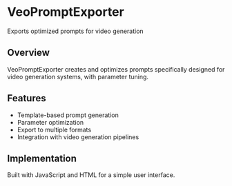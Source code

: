 # VeoPromptExporter

Exports optimized prompts for video generation

## Overview

VeoPromptExporter creates and optimizes prompts specifically designed for video generation systems, with parameter tuning.

## Features

- Template-based prompt generation
- Parameter optimization
- Export to multiple formats
- Integration with video generation pipelines

## Implementation

Built with JavaScript and HTML for a simple user interface.